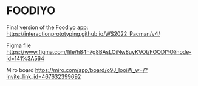 # FOODIYO

Final version of the Foodiyo app:
https://interactionprototyping.github.io/WS2022_Pacman/v4/

Figma file
https://www.figma.com/file/h84h7g8BAsLOiNw8uyKVOt/FOODIYO?node-id=141%3A564

Miro board
https://miro.com/app/board/o9J_looiW_w=/?invite_link_id=467632399692
